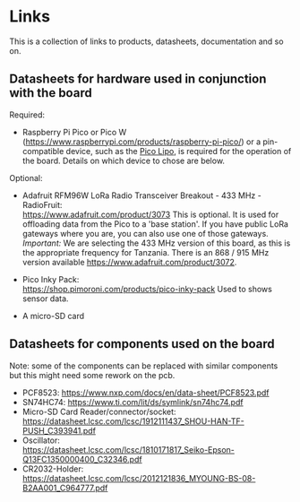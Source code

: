 Links
=====

This is a collection of links to products, datasheets, documentation and so on.


Datasheets for hardware used in conjunction with the board
----------------------------------------------------------

Required:

  - Raspberry Pi Pico or Pico W  
  (https://www.raspberrypi.com/products/raspberry-pi-pico/) or a
  pin-compatible device, such as the [Pico
  Lipo](https://shop.pimoroni.com/products/pimoroni-pico-lipo), is
  required for the operation of the board. Details on which device to
  chose are below.

Optional:

  - Adafruit RFM96W LoRa Radio Transceiver Breakout - 433 MHz - RadioFruit:  
  <https://www.adafruit.com/product/3073>
  This is optional. It is used for offloading data from the Pico to a
  'base station'. If you have public LoRa gateways where you are, you
  can also use one of those gateways.
  *Important:* We are selecting the 433 MHz version of this board, as
  this is the appropriate frequency for Tanzania. There is an 868 /
  915 MHz version available https://www.adafruit.com/product/3072.

  - Pico Inky Pack:  
  <https://shop.pimoroni.com/products/pico-inky-pack>
  Used to shows sensor data.

  - A micro-SD card


Datasheets for components used on the board
-------------------------------------------

Note: some of the components can be replaced with similar components but this might
need some rework on the pcb.

  - PCF8523: <https://www.nxp.com/docs/en/data-sheet/PCF8523.pdf>
  - SN74HC74: <https://www.ti.com/lit/ds/symlink/sn74hc74.pdf>
  - Micro-SD Card Reader/connector/socket:  
    <https://datasheet.lcsc.com/lcsc/1912111437_SHOU-HAN-TF-PUSH_C393941.pdf>
  - Oscillator:  
    <https://datasheet.lcsc.com/lcsc/1810171817_Seiko-Epson-Q13FC1350000400_C32346.pdf>
  - CR2032-Holder:  
    <https://datasheet.lcsc.com/lcsc/2012121836_MYOUNG-BS-08-B2AA001_C964777.pdf>

